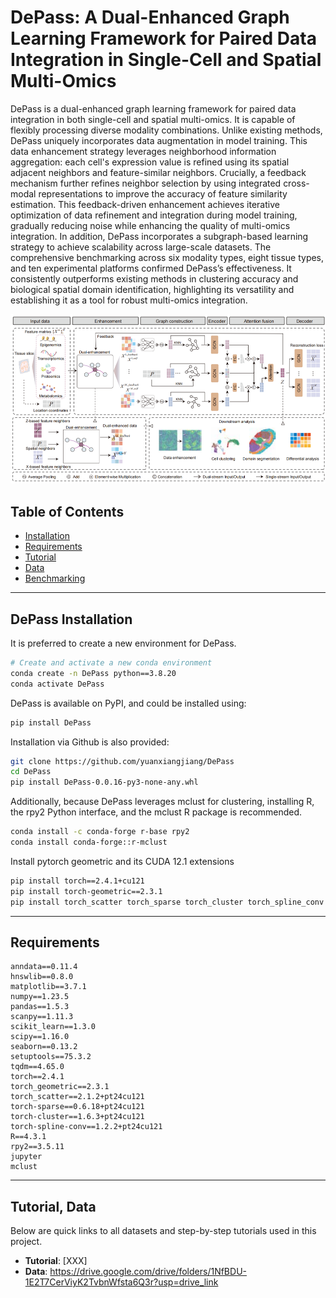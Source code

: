 
# DePass: A Dual-Enhanced Graph Learning Framework for Paired Data Integration in Single-Cell and Spatial Multi-Omics

DePass is a dual-enhanced graph learning framework for paired data integration in both single-cell and spatial multi-omics. It is capable of flexibly processing diverse modality combinations. Unlike existing methods, DePass uniquely incorporates data augmentation in model training. This data enhancement strategy leverages neighborhood information aggregation: each cell's expression value is refined using its spatial adjacent neighbors and feature-similar neighbors. Crucially, a feedback mechanism further refines neighbor selection by using integrated cross-modal representations to improve the accuracy of feature similarity estimation. This feedback-driven enhancement achieves iterative optimization of data refinement and integration during model training, gradually reducing noise while enhancing the quality of multi-omics integration. In addition, DePass incorporates a subgraph-based learning strategy to achieve scalability across large-scale datasets. The comprehensive benchmarking across six modality types, eight tissue types, and ten experimental platforms confirmed DePass’s effectiveness. It consistently outperforms existing methods in clustering accuracy and biological spatial domain identification, highlighting its versatility and establishing it as a tool for robust multi-omics integration.


![alt text](image.png)



## Table of Contents

- [Installation](#installation)
- [Requirements](#requirements)
- [Tutorial](#tutorial)
- [Data](#data)
- [Benchmarking](#benchmarking-and-notebooks)

---

## DePass Installation

It is preferred to create a new environment for DePass.

```bash
# Create and activate a new conda environment
conda create -n DePass python==3.8.20
conda activate DePass
```

DePass is available on PyPI, and could be installed using:

```bash
pip install DePass
```

Installation via Github is also provided:

```bash
git clone https://github.com/yuanxiangjiang/DePass
cd DePass
pip install DePass-0.0.16-py3-none-any.whl
```

Additionally, because DePass leverages mclust for clustering, installing R, the rpy2 Python interface, and the mclust R package is recommended.
```bash
conda install -c conda-forge r-base rpy2 
conda install conda-forge::r-mclust
```

Install pytorch geometric and its CUDA 12.1 extensions

```bash
pip install torch==2.4.1+cu121
pip install torch-geometric==2.3.1
pip install torch_scatter torch_sparse torch_cluster torch_spline_conv -f https://data.pyg.org/whl/torch-2.4.0+cu121.html
```

---

## Requirements

```text
anndata==0.11.4
hnswlib==0.8.0
matplotlib==3.7.1
numpy==1.23.5
pandas==1.5.3
scanpy==1.11.3
scikit_learn==1.3.0
scipy==1.16.0
seaborn==0.13.2
setuptools==75.3.2
tqdm==4.65.0
torch==2.4.1
torch_geometric==2.3.1
torch_scatter==2.1.2+pt24cu121
torch-sparse==0.6.18+pt24cu121
torch-cluster==1.6.3+pt24cu121
torch-spline-conv==1.2.2+pt24cu121
R==4.3.1
rpy2==3.5.11
jupyter
mclust
```

---

## Tutorial, Data

Below are quick links to all datasets and step-by-step tutorials used in this project.

- **Tutorial**: [XXX]
- **Data**: https://drive.google.com/drive/folders/1NfBDU-1E2T7CerViyK2TvbnWfsta6Q3r?usp=drive_link

